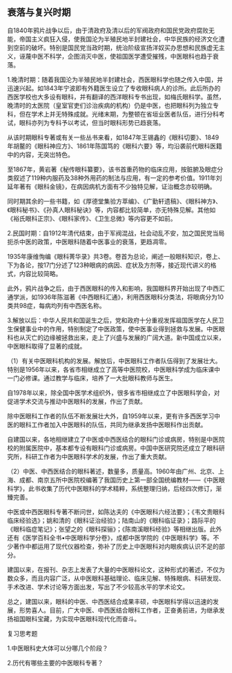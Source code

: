 ## 衰落与复兴时期

自1840年鸦片战争以后，由于清政府及清以后的军阀政府和国民党政府腐败无能，帝国主义疯狂入侵，使我国沦为半殖民地半封建社会，中华民族的经济文化遭到空前的破坏。特别是国民党当政时期，统治阶级宣扬洋奴买办思想和民族虚无主义，诬蔑中医不科学，企图消灭中医，使祖国医学遭受摧残，中医眼科也趋于衰落。

1.晚清时期：随着我国沦为半殖民地半封建社会，西医眼科学也随之传入中国，并迅速兴起。如1843年宁波即有外籍医生设立了专收眼科病人的诊所。此后所办的西医学校也大多设有眼科，并有翻译的西洋眼科专书出现，如梅氏眼科学。虽然，晚清时的太医院（皇室官吏们诊治疾病的机构）仍是中医，也把眼科列为独立专科，但在学术上并无特殊成就。光绪末期，为整顿在省垣业医者队伍，进行分科考试，眼科亦列为专科予以考试，但当时眼科形势已趋衰落。

从该时期眼科专著或有关一些丛书来看，如1847年王锡鑫的《眼科切要》、1849年胡鳌的《眼科神应方》、1861年陈国笃的《眼科六要》等，均沿袭前代眼科医籍中的内容，无突岀特色。

至1867年，黄岩著《秘传眼科纂要》，该书首重药物的临床应用，按脏腑及眼症分类叙述了119种内服药及38种外用药的制法与应用，有一定的参考价值。1911年刘延年著有《眼科金镜》，在病因病机方面有不少独特见解，证治概念亦较明确。

同时期其余的一些书籍，如《厚德堂集验方萃编》、《广勤轩遗稿》、《眼科神方》、《眼科秘书》、《孙真人眼科秘诀》等，内容都比较简单，亦无特殊见解。其他如《裕氏眼科正宗》、《眼科家传》、《卫生总微》等内容更不如前。

2.民国时期：自1912年清代结束，由于军阀混战，社会动乱不安，加之国民党当局扼杀中医的政策，中医眼科随着中医事业的衰落，更趋凋零。

1935年康维恂编《眼科菁华录》共3卷。卷首为总论，阐述一般眼科知识，卷上、下为各论，按17门分述了123种眼病的病因、症状及方剂等，接近现代讲义的格式，内容比较简略。

此外，鸦片战争之后，由于西医眼科的传入和影响，我国眼科界开始出现了中西汇通学派，如1936年陈滋著《中西眼科汇通》，利用西医眼科分类法，将眼病分为10类共98症，每病均列有中西医名称。

3.解放以后：中华人民共和国诞生之后，党和政府十分重视发挥祖国医学在人民卫生保健事业中的作用，特别制定了中医政策，使中医事业得到拯救与发展。中医眼科也从灭亡的边缘被拯救出来，走上了兴盛与发展的广阔大道。新中国成立以来，中医眼科取得了显著的成就。

（1）有关中医眼科机构的发展。解放后，中医眼科工作者队伍得到了发展壮大。特别是1956年以来，各省市相继成立了高等中医院校，中医眼科学成为临床课中一门必修课。通过教学与临床，培养了一大批眼科教师与医生。

自1978年以来，除全国中医学术组织外，很多省市相继成立了中医眼科学会，对促进学术交流与推动中医眼科的发展，作出了贡献。

除中医眼科工作者的队伍不断发展壮大外，自1959年以来，更有许多西医学习中医的眼科工作者加入中医眼科的队伍，共同为继承发扬中医眼科作出贡献。

自建国以来，各地相继建立了中医或中西医结合的眼科门诊或病房，特别是中医院校的附属医院中，基本都专设有眼科门诊或病房。中国中医研究院还成立了眼科研究所，科研工作者为中医眼科学术的发展，作出了重大贡献。

（2）中医、中西医结合的眼科著述，数量多，质量高。1960年由广州、北京、上海、成都、南京五所中医院校编著了我国历史上第一部全国统编教材——《中医眼科学》，此书收集了历代中医眼科的学术精粹，系统整理归纳，后经四次修订，渐臻完善。

中医或中西医眼科专著不断问世，如陈达夫的《中医眼科六经法要》；《韦文贵眼科临床经验选》；姚和清的《眼科证治经验》；陆南山的《眼科临证录》；路际平的《眼科临症笔记》；张望之的《眼科探骊》；《陈南溪眼科经验》等相继出版。此外还有《医学百科全书•中医眼科学分卷》，成都中医学院的《中医眼科学》等。不少著作中都运用了现代仪器检查，弥补了历史上中医眼科对内眼疾病认识不足的部分。

建国以来，在报刊、杂志上发表了大量的中医眼科论文，这种形式的著述，不仅为数众多，而且内容广泛，从中医眼科基础理论、临床见解、特殊眼病、科研发现、手术改进、学术讨论等方面出发，写出了不少较高水平的学术论文。

总之，建国以来，眼科的中医、中西医结合成果丰硕，中医眼科学得以迅速的发展，形势喜人。目前，广大中医、中西医结合眼科工作者，正奋勇前进，为继承发扬祖国眼科宝藏，为实现中医眼科现代化而奋斗。

复习思考题

1.中医眼科史大体可以分哪几个阶段？

2.历代有哪些主要的中医眼科专著？